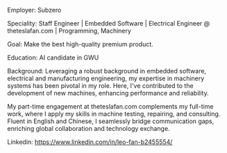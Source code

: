 Employer: 
Subzero

Speciality: 
Staff Engineer | Embedded Software | Electrical Engineer @ theteslafan.com | Programming, Machinery

Goal: 
Make the best high-quality premium product.

Education:
AI candidate in GWU

Background:
Leveraging a robust background in embedded software, electrical and manufacturing engineering, my expertise in machinery systems has been pivotal in my role. Here, I've contributed to the development of new machines, enhancing performance and reliability.

My part-time engagement at theteslafan.com complements my full-time work, where I apply my skills in machine testing, repairing, and consulting. Fluent in English and Chinese, I seamlessly bridge communication gaps, enriching global collaboration and technology exchange.

Linkedin:
https://www.linkedin.com/in/leo-fan-b2455554/
